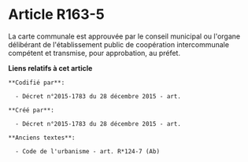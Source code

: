 # Article R163-5

La carte communale est approuvée par le conseil municipal ou l'organe délibérant de l'établissement public de coopération
intercommunale compétent et transmise, pour approbation, au préfet.

**Liens relatifs à cet article**

	**Codifié par**:

	  - Décret n°2015-1783 du 28 décembre 2015 - art.

	**Créé par**:

	  - Décret n°2015-1783 du 28 décembre 2015 - art.

	**Anciens textes**:

	  - Code de l'urbanisme - art. R*124-7 (Ab)
